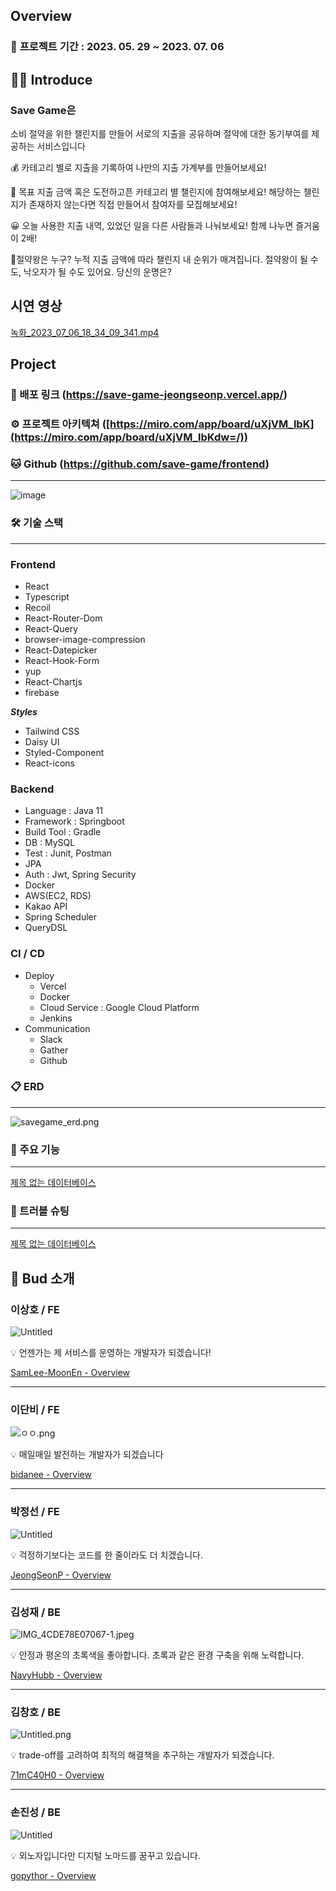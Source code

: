 ## **Overview**

### 💫 **프로젝트 기간** : 2023. 05. 29 ~ 2023. 07. 06

## 👊🏻 **Introduce**

### Save Game은

소비 절약을 위한 챌린지를 만들어 서로의 지출을 공유하며 절약에 대한 동기부여를 제공하는 서비스입니다

💰 카테고리 별로 지출을 기록하여 나만의 지출 가계부를 만들어보세요!

📢 목표 지출 금액 혹은 도전하고픈 카테고리 별 챌린지에 참여해보세요! 해당하는 챌린지가 존재하지 않는다면 직접 만들어서 참여자를 모집해보세요!

😀 오늘 사용한 지출 내역, 있었던 일을 다른 사람들과 나눠보세요! 함께 나누면 즐거움이 2배!

🥇절약왕은 누구? 누적 지출 금액에 따라 챌린지 내 순위가 매겨집니다. 절약왕이 될 수도, 낙오자가 될 수도 있어요. 당신의 운명은?

## 시연 영상

[녹화_2023_07_06_18_34_09_341.mp4](https://s3-us-west-2.amazonaws.com/secure.notion-static.com/14a6d9b3-1773-4f40-91c8-5524cc7ee515/%EB%85%B9%ED%99%94_2023_07_06_18_34_09_341.mp4)

## Project

### 🌟 배포 링크 (https://save-game-jeongseonp.vercel.app/)

### ⚙ 프로젝트 아키텍쳐 ([https://miro.com/app/board/uXjVM_lbK](https://miro.com/app/board/uXjVM_lbKdw=/))

### 🐱 Github (https://github.com/save-game/frontend)

---
![image](https://github.com/SamLee-MoonEn/frontend/assets/112921779/1531b771-b361-4053-826a-d6eee13a02ce)

### 🛠 기술 스택

---

### Frontend

- React
- Typescript
- Recoil
- React-Router-Dom
- React-Query
- browser-image-compression
- React-Datepicker
- React-Hook-Form
- yup
- React-Chartjs
- firebase

***Styles***

- Tailwind CSS
- Daisy UI
- Styled-Component
- React-icons

### Backend

- Language : Java 11
- Framework : Springboot
- Build Tool : Gradle
- DB : MySQL
- Test : Junit, Postman
- JPA
- Auth : Jwt, Spring Security
- Docker
- AWS(EC2, RDS)
- Kakao API
- Spring Scheduler
- QueryDSL

### CI / CD

- Deploy
    - Vercel
    - Docker
    - Cloud Service  : Google Cloud Platform
    - Jenkins
- Communication
    - Slack
    - Gather
    - Github
    

### 📋 ERD

---

![savegame_erd.png](https://s3-us-west-2.amazonaws.com/secure.notion-static.com/6b553e19-b1de-48a3-a386-3fb515107eac/savegame_erd.png)

### 🔗 주요 기능

---

[제목 없는 데이터베이스](https://www.notion.so/132cb04ec26c47798b29802509e99ecf?pvs=21)

### 🎯 트러블 슈팅

---

[제목 없는 데이터베이스](https://www.notion.so/70489b0b685c484996bf09c537ab7c52?pvs=21)

## **🌷 Bud 소개**

### 이상호 / FE

![Untitled](https://s3-us-west-2.amazonaws.com/secure.notion-static.com/70ac2460-bb0f-472f-96b8-238b881e0140/Untitled.png)

<aside>
💡 언젠가는 제 서비스를 운영하는 개발자가 되겠습니다!

</aside>

[SamLee-MoonEn - Overview](https://github.com/SamLee-MoonEn)

---

### **이단비 / FE**

![ㅇㅇ.png](https://s3-us-west-2.amazonaws.com/secure.notion-static.com/7b5088a0-2202-4017-a7d8-087505667f86/%E3%85%87%E3%85%87.png)

<aside>
💡 매일매일 발전하는 개발자가 되겠습니다

</aside>

[bidanee - Overview](https://github.com/bidanee)

---

### 박정선 **/ FE**

![Untitled](https://s3-us-west-2.amazonaws.com/secure.notion-static.com/a18fd373-f86a-4cf4-893c-ed333434b2d0/Untitled.png)

<aside>
💡 걱정하기보다는 코드를 한 줄이라도 더 치겠습니다.

</aside>

[JeongSeonP - Overview](https://github.com/JeongSeonP)

---

### 김성재 **/ BE**

![IMG_4CDE78E07067-1.jpeg](https://s3-us-west-2.amazonaws.com/secure.notion-static.com/e1b4cf0c-82d4-4372-851e-75e949f53505/IMG_4CDE78E07067-1.jpeg)

<aside>
💡 안정과 평온의 초록색을 좋아합니다.
초록과 같은 환경 구축을 위해 노력합니다.

</aside>

[NavyHubb - Overview](https://github.com/NavyHubb)

---

### 김창호 **/ BE**

![Untitled.png](https://s3-us-west-2.amazonaws.com/secure.notion-static.com/d0b46adf-ae31-48e5-bd33-af08208b5969/Untitled.png)

<aside>
💡 trade-off를 고려하여 최적의 해결책을 추구하는 개발자가 되겠습니다.

</aside>

[71mC40H0 - Overview](https://github.com/71mC40H0)

---

### 손진성 / BE

![Untitled](https://s3-us-west-2.amazonaws.com/secure.notion-static.com/33bdfbab-a88b-432f-8a54-3b429ab52456/Untitled.png)

<aside>
💡 외노자입니다만 디지털 노마드를 꿈꾸고 있습니다.

</aside>

[gopythor - Overview](https://github.com/gopythor)
